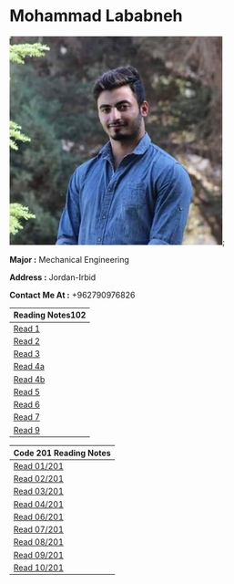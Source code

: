 # Mohammad Lababneh
![image](photo1.jpg);

**Major :** Mechanical Engineering

**Address :** Jordan-Irbid

**Contact Me At :** +962790976826


|Reading Notes102 |
|-------------|
|[Read 1](read1.md)|
|[Read 2](read2.md)|
|[Read 3](read3.md)|
|[Read 4a](read4a.md)|
|[Read 4b](read4b.md)|
|[Read 5](read5.md)|
|[Read 6](read6.md)|
|[Read 7](read7.md)|
|[Read 9](read9.md)|


|Code 201 Reading Notes|
|-------------|
|[Read 01/201](READ201/read01.md)|
|[Read 02/201](READ201/read02.md)|
|[Read 03/201](READ201/read03.md)|
|[Read 04/201](READ201/read04.md)|
|[Read 06/201](READ201/read06.md)|
|[Read 07/201](READ201/read07.md)|
|[Read 08/201](READ201/read08.md)|
|[Read 09/201](READ201/read09.md)|
|[Read 10/201](READ201/read10.md)|